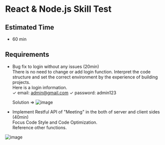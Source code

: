 # React & Node.js Skill Test

## Estimated Time

- 60 min

## Requirements

- Bug fix to login without any issues (20min) <br/>
  There is no need to change or add login function.
  Interpret the code structure and set the correct environment by the experience of building projects. <br/>
  Here is a login information. <br/>
  ✓ email: admin@gmail.com  ✓ password: admin123

  Solution => ![image](https://github.com/user-attachments/assets/99b2f782-f81d-4e5f-8868-8375c6d03304)


- Implement Restful API of "Meeting" in the both of server and client sides (40min)<br/>
  Focus Code Style and Code Optimization. <br/>
  Reference other functions.

![image](https://github.com/user-attachments/assets/bac3d389-72df-4f1a-8dee-141f5a98ace7)

